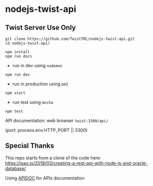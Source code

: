 # nodejs-twist-api

## Twist Server Use Only

```
git clone https://github.com/TwistTRL/nodejs-twist-api.git
cd nodejs-twist-api/

npm install
npm run docs
```

* run in dev using `nodemon`
```
npm run dev
```

* run in production using `pm2`
```
npm start
```

* run test using `mocha`
```
npm test
```

API documentation: web browser `twist:3300/api/`

(port: process.env.HTTP_PORT || 3300)
 


## Special Thanks
This repo starts from a clone of the code here:
https://jsao.io/2018/03/creating-a-rest-api-with-node-js-and-oracle-database/

Using [APIDOC](https://apidocjs.com/) for APIs documentation
